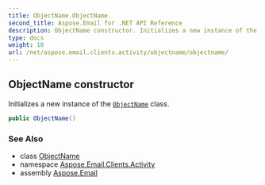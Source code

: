 ```yaml
---
title: ObjectName.ObjectName
second_title: Aspose.Email for .NET API Reference
description: ObjectName constructor. Initializes a new instance of the ObjectName class
type: docs
weight: 10
url: /net/aspose.email.clients.activity/objectname/objectname/
---
```

## ObjectName constructor

Initializes a new instance of the [`ObjectName`](../) class.

```csharp
public ObjectName()
```

### See Also

* class [ObjectName](../)
* namespace [Aspose.Email.Clients.Activity](../../objectname/)
* assembly [Aspose.Email](../../../)


